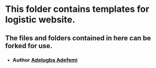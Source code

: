 # This folder contains templates for logistic website.
## The files and folders contained in here can be forked for use.

*   ### Author [Adelugba Adefemi](https://github.com/khing-fm)